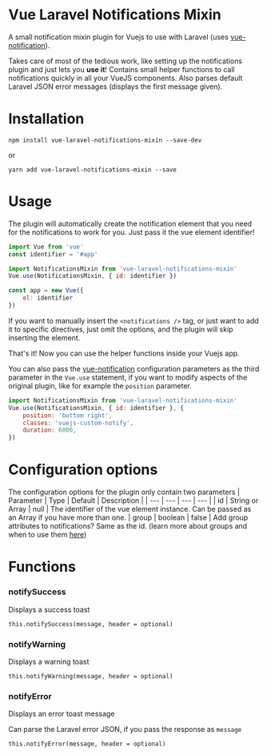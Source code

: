 # Vue Laravel Notifications Mixin
A small notification mixin plugin for Vuejs to use with Laravel (uses [vue-notification](https://github.com/euvl/vue-notification)).

Takes care of most of the tedious work, like setting up the notifications plugin and just lets you **use it**! Contains small helper functions to call notifications quickly in all your VueJS components. Also parses default Laravel JSON error messages (displays the first message given).

# Installation
```
npm install vue-laravel-notifications-mixin --save-dev
```
or
```
yarn add vue-laravel-notifications-mixin --save
```

# Usage
The plugin will automatically create the notification element that you need for the notifications to work for you. Just pass it the vue element identifier!
```javascript
import Vue from 'vue'
const identifier = '#app'

import NotificationsMixin from 'vue-laravel-notifications-mixin'
Vue.use(NotificationsMixin, { id: identifier })

const app = new Vue({
    el: identifier
})
```
If you want to manually insert the `<notifications />` tag, or just want to add it to specific directives, just omit the options, and the plugin will skip inserting the element.

That's it! Now you can use the helper functions inside your Vuejs app.

You can also pass the [vue-notification](https://github.com/euvl/vue-notification) configuration parameters as the third parameter in the `Vue.use` statement, if you want to modify aspects of the original plugin, like for example the `position` parameter.
```javascript
import NotificationsMixin from 'vue-laravel-notifications-mixin'
Vue.use(NotificationsMixin, { id: identifier }, {
    position: 'bottom right',
    classes: 'vuejs-custom-notify',
    duration: 6000,
})
```

# Configuration options
The configuration options for the plugin only contain two parameters
| Parameter | Type | Default | Description |
| --- | --- | --- | --- |
| id | String or Array | null | The identifier of the vue element instance. Can be passed as an Array if you have more than one.
| group | boolean | false | Add group attributes to notifications? Same as the id. (learn more about groups and when to use them [here](https://github.com/euvl/vue-notification#groups))

# Functions
### notifySuccess
Displays a success toast
```
this.notifySuccess(message, header = optional)
```
### notifyWarning
Displays a warning toast
```
this.notifyWarning(message, header = optional)
```
### notifyError
Displays an error toast message

Can parse the Laravel error JSON, if you pass the response as `message`
```
this.notifyError(message, header = optional)
```